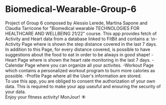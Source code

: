 # Biomedical-Wearable-Group-6
Project of Group 6 composed by Alessio Lerede, Martina Sapone and Claudia Tarricone for "Biomedical wearable TECHNOLOGIES FOR HEALTHCARE AND WELLBEING 21/22" course.  This app provides fetch of Activity and Heart data from a database linked to FitBit and contains a: 
\n-Activity Page where is shown the step distance covered in the last 7 days. 
In addition to this Page, for every distance covered, is possible to have suggestions about the food to eat in order to be always in good shape! 
-Heart Page where is shown the heart rate monitoring in the last 7 days. 
-Calendar Page where you can organize all your activites. 
-Workout Page which contains a personalized workout program to burn more calories as possible. 
-Profile Page where all the User's information are stored.  
To use this app, you are obliged to consent the authorization of your own data. This is required to make your app useuful and ensuring the security of your data.  
Enjoy your fitness activity! MonJour! ☀️
